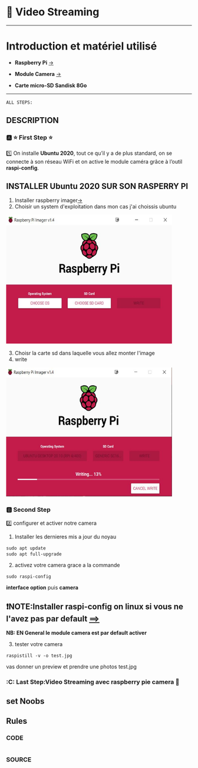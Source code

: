 #  :pushpin: Video Streaming

---
# Introduction et matériel utilisé
* **Raspberry Pi** [->](https://www.amazon.fr/gp/product/B00Q8MM4PI/ref=as_li_tl?ie=UTF8&camp=1642&creative=6746&creativeASIN=B00Q8MM4PI&linkCode=as2&tag=magdiblog-21&linkId=ILNQLTZCCS5EITBS)

* **Module Camera** [->](https://www.amazon.fr/gp/product/B00E1GGE40/ref=as_li_tl?ie=UTF8&camp=1642&creative=6746&creativeASIN=B00E1GGE40&linkCode=as2&tag=magdiblog-21&linkId=5AG5Y5WRP3IRFDAU)

* **Carte micro-SD Sandisk 8Go**

 
---
```{r setup, include=FALSE}
ALL STEPS:
```
DESCRIPTION
--------------------------------------------------
### :a: :star: First Step :star:
:one: On installe **Ubuntu 2020**, tout ce qu’il y a de plus standard, on se connecte à son réseau WiFi et on active le module caméra grâce à l’outil **raspi-config**.



 ## **INSTALLER Ubuntu 2020 SUR SON RASPERRY PI**
 1. Installer raspberry imager[->](https://www.raspberrypi.org/software/)
 2. Choisir un system d'exploitation dans mon cas j'ai choissis ubuntu
 
 <img src="img/raspberry.JPG" height=350 width="450"></img>
 
 
 3. Choisr la carte sd dans laquelle vous allez monter l'image
 4. write
 
  <img src="img/raspberry Pi image.JPG" height=350 width="450"></img>
 
  
 ### :b: Second Step 
 :two: configurer et activer notre camera
 
 1. Installer les dernieres mis a jour du noyau
 
```{r}
sudo apt update
sudo apt full-upgrade
```
2. activez votre camera grace a la commande

```{r}
sudo raspi-config

```
**interface option** puis **camera**
## :exclamation:**NOTE:Installer raspi-config on linux si vous ne l'avez pas par default [==>](https://rootsaid.com/raspi-config-install-setup-in-any-raspberry-pi-linux-os/)**


**NB: EN General le module camera est par default activer** 

3. tester votre camera

```{r}
raspistill -v -o test.jpg

```
vas donner un preview et prendre une photos test.jpg

### :C: Last Step:Video Streaming avec raspberry pie camera :cinema:


 
 
 ## **set Noobs**

Rules
--------------------------------------------------
### CODE
```{r}

```
### SOURCE
```{r}
```



